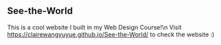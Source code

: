 ## See-the-World

This is a cool website I built in my Web Design Course!\n
Visit https://clairewangyuyue.github.io/See-the-World/ to check the website :)
